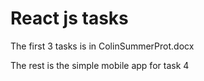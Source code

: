 # React js tasks
 
The first 3 tasks is in ColinSummerProt.docx

The rest is the simple mobile app for task 4
